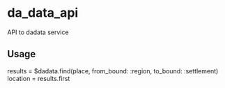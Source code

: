 # da_data_api
API to dadata service

## Usage
results = $dadata.find(place, from_bound: :region, to_bound: :settlement)  
location = results.first